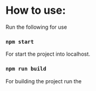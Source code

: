 # How to use:
Run the following for use

### `npm start`
For start the project into localhost.

### `npm run build`
For building the project run the

